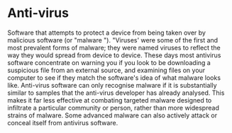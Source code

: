 [Title]: # (Anti-virus)
[Difficulty]: # (Beginner)
[Order]: # (4)

# Anti-virus

Software that attempts to protect a device from being taken over by malicious software  (or "malware "). "Viruses' were some of the first and most prevalent forms of malware; they were named viruses to reflect the way they would spread from device to device. These days most antivirus software concentrate on warning you if you look to be downloading a suspicious file from an external source, and examining files on your computer to see if they match the software's idea of what malware looks like. Anti-virus software can only recognise malware if it is substantially similar to samples that the anti-virus developer has already analysed. This makes it far less effective at combating targeted malware designed to infiltrate a particular community or person, rather than more widespread strains of malware. Some advanced malware can also actively attack or conceal itself from antivirus software.